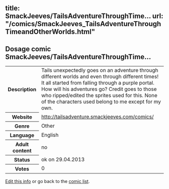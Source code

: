 title: SmackJeeves/TailsAdventureThroughTime...
url: "/comics/SmackJeeves_TailsAdventureThroughTimeandOtherWorlds.html"
---
Dosage comic SmackJeeves/TailsAdventureThroughTime...
-----------------------------------------

<p id="msg"></p>
<script type="text/javascript">
if (window.location.search === '?edit_info_mail=sent_ok') {
  var elem = document.getElementById("msg");
  elem.innerHTML = 'Edited information sucessfully sent.';
  elem.className = 'ok';
}
</script>
<table class="comicinfo">
<tr>
<th>Description</th><td>Tails unexpectedly goes on an adventure through different worlds and even through different times! It all started from falling through a purple portal. How will his adventures go? Credit goes to those who ripped/edited the sprites used for this. None of the characters used belong to me except for my own.</td>
</tr>
<tr>
<th>Website</th><td><a href="http://tailsadventure.smackjeeves.com/comics/">http://tailsadventure.smackjeeves.com/comics/</a></td>
</tr>
<tr>
<th>Genre</th><td>Other</td>
</tr>
<tr>
<th>Language</th><td>English</td>
</tr>
<tr>
<th>Adult content</th><td>no</td>
</tr>
<tr>
<th>Status</th><td>ok on 29.04.2013</td>
</tr>
<tr>
<th>Votes</th><td>0</td>
</tr>
</table>

[Edit this info](SmackJeeves_TailsAdventureThroughTimeandOtherWorlds_edit.html) or go back to the [comic list](../comic-index.html).
